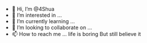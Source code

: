 - 👋 Hi, I’m @4Shua
- 👀 I’m interested in ...
- 🌱 I’m currently learning ...
- 💞️ I’m looking to collaborate on ...
- 📫 How to reach me ...
life is boring But still believe it

<!---
4Shua/4Shua is a ✨ special ✨ repository because its `README.md` (this file) appears on your GitHub profile.
You can click the Preview link to take a look at your changes.
--->
